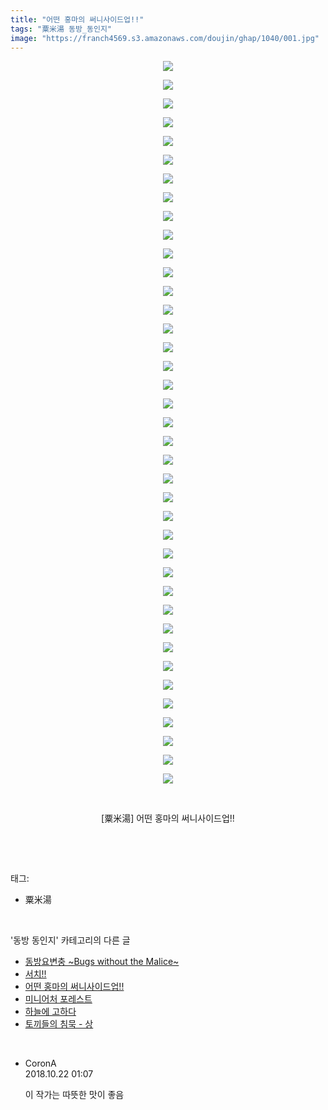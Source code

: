 ```yaml
---
title: "어떤 홍마의 써니사이드업!!"
tags: "粟米湯 동방_동인지"
image: "https://franch4569.s3.amazonaws.com/doujin/ghap/1040/001.jpg"
---
```

<div class="article">
<p style="text-align: center; clear: none; float: none;"><img src="{{ site.imgserver2 }}/ghap/1040/001.jpg"/></p>
<p style="text-align: center; clear: none; float: none;"><img src="{{ site.imgserver2 }}/ghap/1040/002.jpg"/></p>
<p style="text-align: center; clear: none; float: none;"><img src="{{ site.imgserver2 }}/ghap/1040/003.jpg"/></p>
<p style="text-align: center; clear: none; float: none;"><img src="{{ site.imgserver2 }}/ghap/1040/004.jpg"/></p>
<p style="text-align: center; clear: none; float: none;"><img src="{{ site.imgserver2 }}/ghap/1040/005.jpg"/></p>
<p style="text-align: center; clear: none; float: none;"><img src="{{ site.imgserver2 }}/ghap/1040/006.jpg"/></p>
<p style="text-align: center; clear: none; float: none;"><img src="{{ site.imgserver2 }}/ghap/1040/007.jpg"/></p>
<p style="text-align: center; clear: none; float: none;"><img src="{{ site.imgserver2 }}/ghap/1040/008.jpg"/></p>
<p style="text-align: center; clear: none; float: none;"><img src="{{ site.imgserver2 }}/ghap/1040/009.jpg"/></p>
<p style="text-align: center; clear: none; float: none;"><img src="{{ site.imgserver2 }}/ghap/1040/010.jpg"/></p>
<p style="text-align: center; clear: none; float: none;"><img src="{{ site.imgserver2 }}/ghap/1040/011.jpg"/></p>
<p style="text-align: center; clear: none; float: none;"><img src="{{ site.imgserver2 }}/ghap/1040/012.jpg"/></p>
<p style="text-align: center; clear: none; float: none;"><img src="{{ site.imgserver2 }}/ghap/1040/013.jpg"/></p>
<p style="text-align: center; clear: none; float: none;"><img src="{{ site.imgserver2 }}/ghap/1040/014.jpg"/></p>
<p style="text-align: center; clear: none; float: none;"><img src="{{ site.imgserver2 }}/ghap/1040/015.jpg"/></p>
<p style="text-align: center; clear: none; float: none;"><img src="{{ site.imgserver2 }}/ghap/1040/016.jpg"/></p>
<p style="text-align: center; clear: none; float: none;"><img src="{{ site.imgserver2 }}/ghap/1040/017.jpg"/></p>
<p style="text-align: center; clear: none; float: none;"><img src="{{ site.imgserver2 }}/ghap/1040/018.jpg"/></p>
<p style="text-align: center; clear: none; float: none;"><img src="{{ site.imgserver2 }}/ghap/1040/019.jpg"/></p>
<p style="text-align: center; clear: none; float: none;"><img src="{{ site.imgserver2 }}/ghap/1040/020.jpg"/></p>
<p style="text-align: center; clear: none; float: none;"><img src="{{ site.imgserver2 }}/ghap/1040/021.jpg"/></p>
<p style="text-align: center; clear: none; float: none;"><img src="{{ site.imgserver2 }}/ghap/1040/022.jpg"/></p>
<p style="text-align: center; clear: none; float: none;"><img src="{{ site.imgserver2 }}/ghap/1040/023.jpg"/></p>
<p style="text-align: center; clear: none; float: none;"><img src="{{ site.imgserver2 }}/ghap/1040/024.jpg"/></p>
<p style="text-align: center; clear: none; float: none;"><img src="{{ site.imgserver2 }}/ghap/1040/025.jpg"/></p>
<p style="text-align: center; clear: none; float: none;"><img src="{{ site.imgserver2 }}/ghap/1040/026.jpg"/></p>
<p style="text-align: center; clear: none; float: none;"><img src="{{ site.imgserver2 }}/ghap/1040/027.jpg"/></p>
<p style="text-align: center; clear: none; float: none;"><img src="{{ site.imgserver2 }}/ghap/1040/028.jpg"/></p>
<p style="text-align: center; clear: none; float: none;"><img src="{{ site.imgserver2 }}/ghap/1040/029.jpg"/></p>
<p style="text-align: center; clear: none; float: none;"><img src="{{ site.imgserver2 }}/ghap/1040/030.jpg"/></p>
<p style="text-align: center; clear: none; float: none;"><img src="{{ site.imgserver2 }}/ghap/1040/031.jpg"/></p>
<p style="text-align: center; clear: none; float: none;"><img src="{{ site.imgserver2 }}/ghap/1040/032.jpg"/></p>
<p style="text-align: center; clear: none; float: none;"><img src="{{ site.imgserver2 }}/ghap/1040/033.jpg"/></p>
<p style="text-align: center; clear: none; float: none;"><img src="{{ site.imgserver2 }}/ghap/1040/034.jpg"/></p>
<p style="text-align: center; clear: none; float: none;"><img src="{{ site.imgserver2 }}/ghap/1040/035.jpg"/></p>
<p style="text-align: center; clear: none; float: none;"><img src="{{ site.imgserver2 }}/ghap/1040/036.jpg"/></p>
<p style="text-align: center; clear: none; float: none;"><img src="{{ site.imgserver2 }}/ghap/1040/037.jpg"/></p>
<p style="text-align: center; clear: none; float: none;"><img src="{{ site.imgserver2 }}/ghap/1040/038.jpg"/></p>
<p style="text-align: center; clear: none; float: none;"><img src="{{ site.imgserver2 }}/ghap/1040/039.jpg"/></p>
<p style="text-align: center; clear: none; float: none;"><br/></p>
<p style="text-align: center; clear: none; float: none;">[粟米湯] 어떤 홍마의 써니사이드업!!</p>
<p><br/></p>
</div><br/>
<div class="tagTrail">
<p>태그: </p>
<ul>
<li>粟米湯</li>
</ul>
</div><br/>
<div class="another">
<p>'동방 동인지' 카테고리의 다른 글</p>
<ul>
<li><a href="/ghap_1042">동방요변충 ~Bugs without the Malice~</a></li>
<li><a href="/ghap_1041">서치!!</a></li>
<li><a href="/ghap_1040">어떤 홍마의 써니사이드업!!</a></li>
<li><a href="/ghap_1039">미니어처 포레스트</a></li>
<li><a href="/ghap_1038">하늘에 고하다</a></li>
<li><a href="/ghap_1037">토끼들의 침묵 - 상</a></li>
</ul>
</div><br/>
<div class="cb_module cb_fluid">
<div class="cb_wrt cb_profile">
<div class="comment">
<ul>
<li class="cb_thumb_off" id="comment15359394">
<div class="cb_comment_area">
<div class="cb_info_area">
<div class="cb_section">
<span class="cb_nick_name">CoronA</span>
</div>
<div class="cb_section">
<span class="cb_date">2018.10.22 01:07 </span>
</div>
</div>
<div class="cb_dsc_comment">
<p class="cb_dsc">
											이 작가는 따뜻한 맛이 좋음
										</p>
</div>
</div></li>
</ul>
</div>
</div><!-- commentList close -->
</div><br/>

